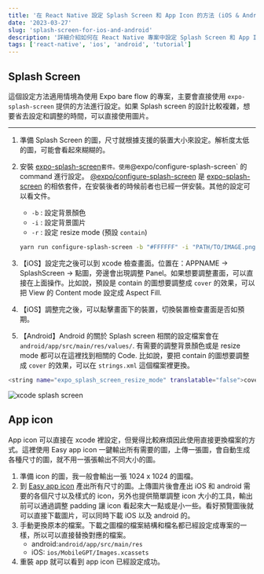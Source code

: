 ```yaml
---
title: '在 React Native 設定 Splash Screen 和 App Icon 的方法 (iOS & Android)'
date: '2023-03-27'
slug: 'splash-screen-for-ios-and-android'
description: '詳細介紹如何在 React Native 專案中設定 Splash Screen 和 App Icon 的完整步驟'
tags: ['react-native', 'ios', 'android', 'tutorial']
---
```


## Splash Screen

這個設定方法適用情境為使用 Expo bare flow 的專案，主要會直接使用 `expo-splash-screen` 提供的方法進行設定。如果 Splash screen 的設計比較複雜，想要省去設定和調整的時間，可以直接使用圖片。

---

1. 準備 Splash Screen 的圖，尺寸就根據支援的裝置大小來設定。解析度太低的圖，可能會看起來糊糊的。
2. 安裝 [expo-splash-screen](https://docs.expo.dev/versions/latest/sdk/splash-screen/)`套件。使用`@expo/configure-splash-screen` 的 command 進行設定。 [@expo/configure-splash-screen](https://www.npmjs.com/package/@expo/configure-splash-screen) 是 [expo-splash-screen](https://docs.expo.dev/versions/latest/sdk/splash-screen/) 的相依套件，在安裝後者的時候前者也已經一併安裝。其他的設定可以看文件。

   - `-b` : 設定背景顏色
   - `-i` : 設定背景圖片
   - `-r` : 設定 resize mode (預設 `contain`)

   ```bash
   yarn run configure-splash-screen -b "#FFFFFF" -i "PATH/TO/IMAGE.png"
   ```

3. 【iOS】設定完之後可以到 xcode 檢查畫面。位置在：APPNAME → SplashScreen → 點圖，旁邊會出現調整 Panel。如果想要調整畫面，可以直接在上面操作。比如說，預設是 contain 的圖想要調整成 `cover` 的效果，可以把 View 的 Content mode 設定成 Aspect Fill.
4. 【iOS】調整完之後，可以點擊畫面下的裝置，切換裝置檢查畫面是否如預期。
5. 【Android】Android 的關於 Splash screen 相關的設定檔案會在 `android/app/src/main/res/values/`. 有需要的調整背景顏色或是 resize mode 都可以在這裡找到相關的 Code. 比如說，要把 contain 的圖想要調整成 `cover` 的效果，可以在 `strings.xml` 這個檔案裡更換。

```bash
<string name="expo_splash_screen_resize_mode" translatable="false">cover</string>
```

![xcode splash screen](/images/splash.png)

## App icon

App icon 可以直接在 xcode 裡設定，但覺得比較麻煩因此使用直接更換檔案的方式。這裡使用 Easy app icon 一鍵輸出所有需要的圖，上傳一張圖，會自動生成各種尺寸的圖，就不用一張張輸出不同大小的圖。

1. 準備 icon 的圖，我一般會輸出一張 1024 x 1024 的圖檔。
2. 到 [Easy app icon](https://easyappicon.com/) 產出所有尺寸的圖。上傳圖片後會產出 iOS 和 android 需要的各個尺寸以及樣式的 icon，另外也提供簡單調整 icon 大小的工具，輸出前可以通過調整 padding 讓 icon 看起來大一點或是小一些。看好預覽圖後就可以直接下載圖片，可以同時下載 iOS 以及 android 的。
3. 手動更換原本的檔案。下載之圖檔的檔案結構和檔名都已經設定成專案的一樣，所以可以直接替換對應的檔案。
   - android:`android/app/src/main/res`
   - iOS: `ios/MobileGPT/Images.xcassets`
4. 重裝 app 就可以看到 app icon 已經設定成功。
